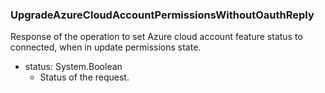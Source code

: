 ### UpgradeAzureCloudAccountPermissionsWithoutOauthReply
Response of the operation to set Azure cloud account feature status to connected, when in update permissions state.

- status: System.Boolean
  - Status of the request.
